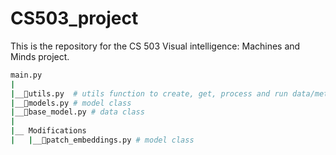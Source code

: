 # CS503_project

This is the repository for the CS 503 Visual intelligence: Machines and Minds project.

```bash
main.py
|
|__📜utils.py  # utils function to create, get, process and run data/metrics/models
|__📜models.py # model class
|__📜base_model.py # data class
|
|__ Modifications
|   |__📜patch_embeddings.py # model class

```
